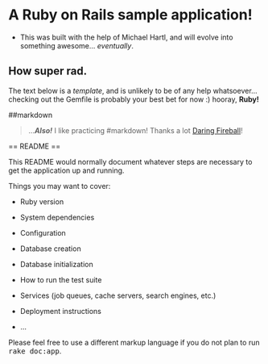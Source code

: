# A Ruby on Rails sample application!
+ This was built with the help of Michael Hartl, and will evolve into something awesome... *eventually*.

How super rad.
--------------


The text below is a _template_, and is unlikely to be of any help whatsoever... checking out the Gemfile is probably your best bet for now :) hooray, __Ruby!__

##markdown

>...___Also!___ I like practicing #markdown! Thanks a lot [Daring Fireball](https://daringfireball.net/projects/markdown/basics)!

== README ==

This README would normally document whatever steps are necessary to get the
application up and running.

Things you may want to cover:

* Ruby version

+ System dependencies

- Configuration

* Database creation

* Database initialization

* How to run the test suite

* Services (job queues, cache servers, search engines, etc.)

* Deployment instructions

* ...


Please feel free to use a different markup language if you do not plan to run
<tt>rake doc:app</tt>.
